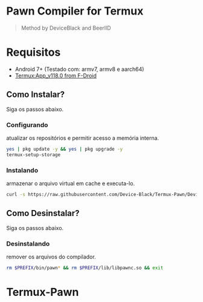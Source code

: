 # Pawn Compiler for Termux
> Method by DeviceBlack and BeerlID

# Requisitos
- Android 7+ (Testado com: armv7, armv8 e aarch64)
- [Termux:App_v118.0 from F-Droid](https://f-droid.org/repo/com.termux_118.apk)

## Como Instalar?
Siga os passos abaixo.

### Configurando
atualizar os repositórios e permitir acesso a memória interna.
```sh
yes | pkg update -y && yes | pkg upgrade -y
termux-setup-storage
```

### Instalando
armazenar o arquivo virtual em cache e executa-lo.
```sh
curl -s https://raw.githubusercontent.com/Device-Black/Termux-Pawn/DeviceBlack/install.sh | bash
```

## Como Desinstalar?
Siga os passos abaixo.

### Desinstalando
remover os arquivos do compilador.
```sh
rm $PREFIX/bin/pawn* && rm $PREFIX/lib/libpawnc.so && exit
```

# Termux-Pawn
